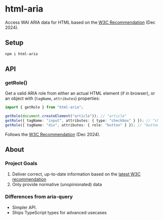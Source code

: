 # html-aria

Access WAI ARIA data for HTML based on the [W3C Recommendation](https://www.w3.org/TR/html-aria/) (Dec 2024).

## Setup

```sh
npm i html-aria
```

## API

### getRole()

Get a valid ARIA role from either an actual HTML element (if in browser), or an object with (`tagName`, `attributes`) properties:

```ts
import { getRole } from "html-aria";

getRole(document.createElement("article")); // "article"
getRole({ tagName: "input", attributes: { type: "checkbox" } }); // "checkbox"
getRole({ tagName: "div", attributes: { role: "button" } }); // "button"
```

Follows the [W3C Recommendation](https://www.w3.org/TR/html-aria/) (Dec 2024).

## About

### Project Goals

1. Deliver correct, up-to-date information based on the [latest W3C recommendation](https://www.w3.org/TR/html-aria/)
1. Only provide normative (unopinionated) data

### Differences from aria-query

- Simpler API.
- Ships TypeScript types for advanced usecases
